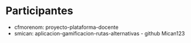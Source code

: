 # Participantes

- cfmorenom: proyecto-plataforma-docente
- smican: aplicacion-gamificacion-rutas-alternativas - github Mican123
